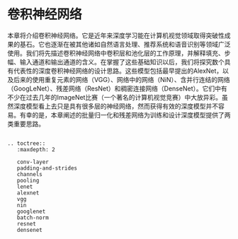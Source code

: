 # 卷积神经网络

本章将介绍卷积神经网络。它是近年来深度学习能在计算机视觉领域取得突破性成果的基石。它也逐渐在被其他诸如自然语言处理、推荐系统和语音识别等领域广泛使用。我们将先描述卷积神经网络中卷积层和池化层的工作原理，并解释填充、步幅、输入通道和输出通道的含义。在掌握了这些基础知识以后，我们将探究数个具有代表性的深度卷积神经网络的设计思路。这些模型包括最早提出的AlexNet，以及后来的使用重复元素的网络（VGG）、网络中的网络（NiN）、含并行连结的网络（GoogLeNet）、残差网络（ResNet）和稠密连接网络（DenseNet）。它们中有不少在过去几年的ImageNet比赛（一个著名的计算机视觉竞赛）中大放异彩。虽然深度模型看上去只是具有很多层的神经网络，然而获得有效的深度模型并不容易。有幸的是，本章阐述的批量归一化和残差网络为训练和设计深度模型提供了两类重要思路。

```eval_rst

.. toctree::
   :maxdepth: 2

   conv-layer
   padding-and-strides
   channels
   pooling
   lenet
   alexnet
   vgg
   nin
   googlenet
   batch-norm
   resnet
   densenet
```




